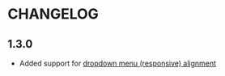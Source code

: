 # CHANGELOG

## 1.3.0

- Added support for [dropdown menu (responsive) alignment](https://getbootstrap.com/docs/5.0/components/dropdowns/#menu-alignment)

